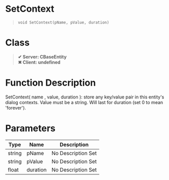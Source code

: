 # SetContext
> `void SetContext(pName, pValue, duration)`
# Class
> __✔ Server: CBaseEntity__  
> __✖ Client: undefined__  
# Function Description
SetContext( name , value, duration ): store any key/value pair in this entity's dialog contexts. Value must be a string. Will last for duration (set 0 to mean 'forever').
# Parameters
Type|Name|Description
--|--|--
string|pName|No Description Set
string|pValue|No Description Set
float|duration|No Description Set
